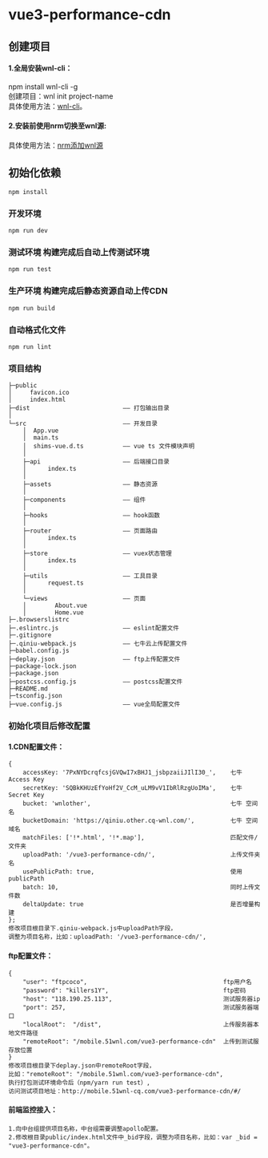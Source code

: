 # vue3-performance-cdn

## 创建项目
#### 1.全局安装wnl-cli：  
npm install wnl-cli -g   
创建项目：wnl init project-name   
具体使用方法：[wnl-cli](http://gitlab.ylwnl.com:8081/yaoxiao/wnl-cli)。   
#### 2.安装前使用nrm切换至wnl源:    
具体使用方法：[nrm添加wnl源](http://192.168.1.130:4567/%E5%B0%86npm%E5%AE%89%E8%A3%85%E6%BA%90%E6%8C%87%E5%90%91%E6%B5%8B%E8%AF%95%E6%9C%8D%E5%8A%A1%E5%99%A8)


## 初始化依赖
```
npm install
```

### 开发环境
```
npm run dev
```

### 测试环境 构建完成后自动上传测试环境
```
npm run test
```

### 生产环境 构建完成后静态资源自动上传CDN
```
npm run build
```

### 自动格式化文件
```
npm run lint
```

### 项目结构
```
├─public   
│     favicon.ico   
│     index.html   
├─dist                          —— 打包输出目录    
│        
└─src                           —— 开发目录    
    │  App.vue  
    │  main.ts   
    │  shims-vue.d.ts           —— vue ts 文件模块声明   
    │     
    ├─api                       —— 后端接口目录    
    │      index.ts				   
    │        
    ├─assets                    —— 静态资源    
    │            
    ├─components                —— 组件    
	│
	├─hooks                     —— hook函数  
	│
    ├─router                    —— 页面路由    
    │      index.ts    
    │        
    ├─store	                    —— vuex状态管理    
    │      index.ts    
    │        
    ├─utils                     —— 工具目录    
    │      request.ts    
    │        
    └─views                     —— 页面    
    │        About.vue    
    │        Home.vue    
├─.browserslistrc     
├─.eslintrc.js                  —— eslint配置文件    
├─.gitignore    
├─.qiniu-webpack.js             —— 七牛云上传配置文件    
├─babel.config.js     
├─deplay.json                   —— ftp上传配置文件    
├─package-lock.json    
├─package.json   
├─postcss.config.js             —— postcss配置文件
├─README.md    
├─tsconfig.json    
├─vue.config.js                 —— vue全局配置文件
```

### 初始化项目后修改配置
#### 1.CDN配置文件： 
```
{
	accessKey: '7PxNYDcrqfcsjGVQwI7xBHJ1_jsbpzaiiJIlI30_',    七牛 Access Key
	secretKey: 'SQBkKHUzEfYoHf2V_CcM_uLM9vV1IbRlRzgUoIMa',    七牛 Secret Key
	bucket: 'wnlother',                                       七牛 空间名
	bucketDomain: 'https://qiniu.other.cq-wnl.com/',          七牛 空间域名
	matchFiles: ['!*.html', '!*.map'],                        匹配文件/文件夹
	uploadPath: '/vue3-performance-cdn/',                     上传文件夹名
	usePublicPath: true,                                      使用publicPath
	batch: 10,                                                同时上传文件数
	deltaUpdate: true                                         是否增量构建
};
修改项目根目录下.qiniu-webpack.js中uploadPath字段，   
调整为项目名称，比如：uploadPath: '/vue3-performance-cdn/', 
``` 
#### ftp配置文件：
```
{
    "user": "ftpcoco",                                      ftp用户名
    "password": "killers1Y",                                ftp密码
    "host": "118.190.25.113",                               测试服务器ip
    "port": 257,                                            测试服务器端口
    "localRoot":  "/dist",                                  上传服务器本地文件路径
    "remoteRoot": "/mobile.51wnl.com/vue3-performance-cdn"  上传到测试服存放位置
}
修改项目根目录下deplay.json中remoteRoot字段，    
比如："remoteRoot": "/mobile.51wnl.com/vue3-performance-cdn",   
执行打包测试环境命令后（npm/yarn run test）,   
访问测试项目地址：http://mobile.51wnl-cq.com/vue3-performance-cdn/#/    
```
#### 前端监控接入：
```
1.向中台组提供项目名称，中台组需要调整apollo配置。
2.修改根目录public/index.html文件中_bid字段，调整为项目名称，比如：var _bid = "vue3-performance-cdn"。
```